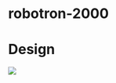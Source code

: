 # robotron-2000

<h1> Design </h1>
<img src="https://user-images.githubusercontent.com/93101033/175789878-8aecad02-4ae2-4909-a719-1f42cebbe732.png">
